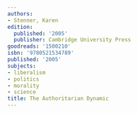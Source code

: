 ```yaml
---
authors:
- Stenner, Karen
edition:
  published: '2005'
  publisher: Cambridge University Press
goodreads: '1500210'
isbn: '9780521534789'
published: '2005'
subjects:
- liberalism
- politics
- morality
- science
title: The Authoritarian Dynamic
---
```


